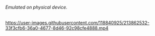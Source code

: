 ###### Emulated on physical device.

https://user-images.githubusercontent.com/118840925/213862532-33f3cfb6-36a0-4677-8d46-92c98cfe4888.mp4

